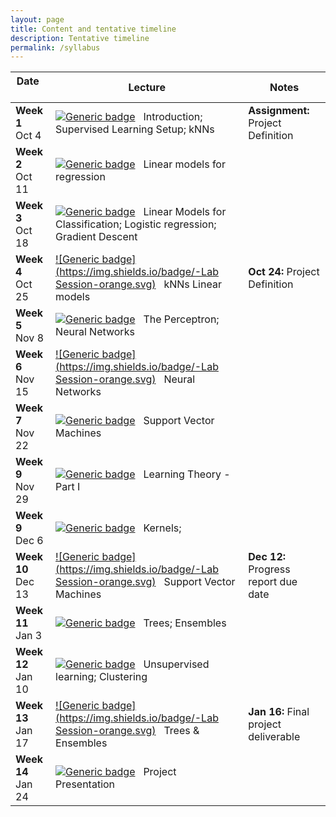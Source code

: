 ```yaml
---
layout: page
title: Content and tentative timeline
description: Tentative timeline
permalink: /syllabus
---
```


|  Date     &nbsp; &nbsp;&nbsp; &nbsp;&nbsp; &nbsp;  | Lecture           | Notes |
| --------- | --------------- | ------ |
| **Week 1** <br> Oct 4       | [![Generic badge](https://img.shields.io/badge/-Lecture-blue.svg)](https://shields.io/) &nbsp; Introduction; Supervised Learning Setup; kNNs   |  **Assignment:** Project Definition |
| **Week 2** <br> Oct 11      | [![Generic badge](https://img.shields.io/badge/-Lecture-blue.svg)](https://shields.io/) &nbsp; Linear models for regression     |    |
| **Week 3** <br> Oct 18      | [![Generic badge](https://img.shields.io/badge/-Lecture-blue.svg)](https://shields.io/) &nbsp; Linear Models for Classification; Logistic regression; Gradient Descent      |    |
| **Week 4** <br> Oct 25      |  [![Generic badge](https://img.shields.io/badge/-Lab Session-orange.svg)](https://shields.io/) &nbsp; kNNs Linear models     |  **Oct 24:** Project Definition  |
| **Week 5** <br> Nov 8      | [![Generic badge](https://img.shields.io/badge/-Lecture-blue.svg)](https://shields.io/) &nbsp; The Perceptron; Neural Networks     |    |
| **Week 6** <br> Nov 15      | [![Generic badge](https://img.shields.io/badge/-Lab Session-orange.svg)](https://shields.io/) &nbsp; Neural Networks     |     |
| **Week 7** <br> Nov 22      | [![Generic badge](https://img.shields.io/badge/-Lecture-blue.svg)](https://shields.io/) &nbsp; Support Vector Machines      |   |
| **Week 9** <br> Nov 29      | [![Generic badge](https://img.shields.io/badge/-Lecture-blue.svg)](https://shields.io/) &nbsp;  Learning Theory - Part I   |    |
| **Week 9** <br> Dec 6      | [![Generic badge](https://img.shields.io/badge/-Lecture-blue.svg)](https://shields.io/) &nbsp; Kernels;      |    |
| **Week 10** <br> Dec 13      | [![Generic badge](https://img.shields.io/badge/-Lab Session-orange.svg)](https://shields.io/) &nbsp; Support Vector Machines   |  **Dec 12:** Progress report due date   |
| **Week 11** <br> Jan 3     | [![Generic badge](https://img.shields.io/badge/-Lecture-blue.svg)](https://shields.io/) &nbsp; Trees; Ensembles      |   |
| **Week 12** <br> Jan 10      | [![Generic badge](https://img.shields.io/badge/-Lecture-blue.svg)](https://shields.io/) &nbsp; Unsupervised learning; Clustering       |    |
| **Week 13** <br> Jan 17      | [![Generic badge](https://img.shields.io/badge/-Lab Session-orange.svg)](https://shields.io/) &nbsp; Trees & Ensembles    | **Jan 16:** Final project deliverable  |
| **Week 14** <br> Jan 24      | [![Generic badge](https://img.shields.io/badge/-Lecture-blue.svg)](https://shields.io/) &nbsp; Project Presentation     |    |

